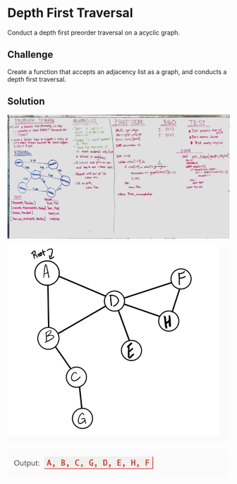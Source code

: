 # Depth First Traversal
Conduct a depth first preorder traversal on a acyclic graph. 

## Challenge
Create a function that accepts an adjacency list as a graph, and conducts a depth first traversal.

## Solution

![get edges whiteboard image](../../assets/get_edge.jpg)

![depth graph](../../assets/depthgraph.png)

![depth first output](../../assets/depthfirstoutput.png)

 
